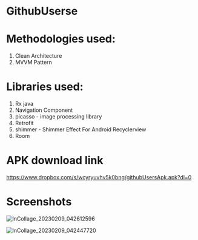 # GithubUserse


# Methodologies used:

1. Clean Architecture
2. MVVM Pattern

# Libraries used:

1. Rx java
2. Navigation Component
3. picasso - image processing library
4. Retrofit
5. shimmer - Shimmer Effect For Android Recyclerview
6. Room


# APK download link
https://www.dropbox.com/s/wcyryuvhv5k0bng/githubUsersApk.apk?dl=0

# Screenshots

![InCollage_20230209_042612596](https://user-images.githubusercontent.com/78638521/217688099-53eef2f8-f07e-4e15-8740-347e8bafb687.jpg)

![InCollage_20230209_042447720](https://user-images.githubusercontent.com/78638521/217687290-97e2abe8-3753-476b-be13-d40ff7c8e1e9.jpg)
